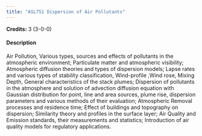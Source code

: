 ```yaml
---
title: "ASL751 Dispersion of Air Pollutants"
---
```

**Credits:** 3 (3-0-0)

#### Description
Air Pollution, Various types, sources and effects of pollutants in the atmospheric environment; Particulate matter and atmospheric visibility; Atmospheric diffusion theories and types of dispersion models; Lapse rates and various types of stability classification, Wind-profile ,Wind rose, Mixing Depth, General characteristics of the stack plumes; Dispersion of pollutants in the atmosphere and solution of advection diffusion equation with Gaussian distribution for point, line and area sources, plume rise, dispersion parameters and various methods of their evaluation; Atmospheric Removal processes and residence time; Effect of buildings and topography on dispersion; Similarity theory and profiles in the surface layer; Air Quality and Emission standards, their measurements and statistics; Introduction of air quality models for regulatory applications.